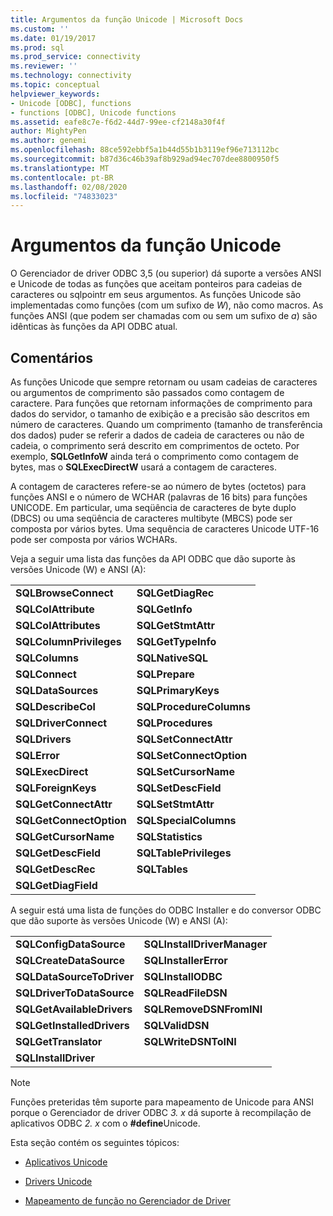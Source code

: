 ```yaml
---
title: Argumentos da função Unicode | Microsoft Docs
ms.custom: ''
ms.date: 01/19/2017
ms.prod: sql
ms.prod_service: connectivity
ms.reviewer: ''
ms.technology: connectivity
ms.topic: conceptual
helpviewer_keywords:
- Unicode [ODBC], functions
- functions [ODBC], Unicode functions
ms.assetid: eafe8c7e-f6d2-44d7-99ee-cf2148a30f4f
author: MightyPen
ms.author: genemi
ms.openlocfilehash: 88ce592ebbf5a1b44d55b1b3119ef96e713112bc
ms.sourcegitcommit: b87d36c46b39af8b929ad94ec707dee8800950f5
ms.translationtype: MT
ms.contentlocale: pt-BR
ms.lasthandoff: 02/08/2020
ms.locfileid: "74833023"
---
```

# <a name="unicode-function-arguments"></a>Argumentos da função Unicode
O Gerenciador de driver ODBC 3,5 (ou superior) dá suporte a versões ANSI e Unicode de todas as funções que aceitam ponteiros para cadeias de caracteres ou sqlpointr em seus argumentos. As funções Unicode são implementadas como funções (com um sufixo de *W*), não como macros. As funções ANSI (que podem ser chamadas com ou sem um sufixo de *a*) são idênticas às funções da API ODBC atual.  
  
## <a name="remarks"></a>Comentários  
 As funções Unicode que sempre retornam ou usam cadeias de caracteres ou argumentos de comprimento são passados como contagem de caractere. Para funções que retornam informações de comprimento para dados do servidor, o tamanho de exibição e a precisão são descritos em número de caracteres. Quando um comprimento (tamanho de transferência dos dados) puder se referir a dados de cadeia de caracteres ou não de cadeia, o comprimento será descrito em comprimentos de octeto. Por exemplo, **SQLGetInfoW** ainda terá o comprimento como contagem de bytes, mas o **SQLExecDirectW** usará a contagem de caracteres.  
  
 A contagem de caracteres refere-se ao número de bytes (octetos) para funções ANSI e o número de WCHAR (palavras de 16 bits) para funções UNICODE. Em particular, uma seqüência de caracteres de byte duplo (DBCS) ou uma seqüência de caracteres multibyte (MBCS) pode ser composta por vários bytes. Uma sequência de caracteres Unicode UTF-16 pode ser composta por vários WCHARs.  
  
 Veja a seguir uma lista das funções da API ODBC que dão suporte às versões Unicode (W) e ANSI (A):  
  
|||  
|-|-|  
|**SQLBrowseConnect**|**SQLGetDiagRec**|  
|**SQLColAttribute**|**SQLGetInfo**|  
|**SQLColAttributes**|**SQLGetStmtAttr**|  
|**SQLColumnPrivileges**|**SQLGetTypeInfo**|  
|**SQLColumns**|**SQLNativeSQL**|  
|**SQLConnect**|**SQLPrepare**|  
|**SQLDataSources**|**SQLPrimaryKeys**|  
|**SQLDescribeCol**|**SQLProcedureColumns**|  
|**SQLDriverConnect**|**SQLProcedures**|  
|**SQLDrivers**|**SQLSetConnectAttr**|  
|**SQLError**|**SQLSetConnectOption**|  
|**SQLExecDirect**|**SQLSetCursorName**|  
|**SQLForeignKeys**|**SQLSetDescField**|  
|**SQLGetConnectAttr**|**SQLSetStmtAttr**|  
|**SQLGetConnectOption**|**SQLSpecialColumns**|  
|**SQLGetCursorName**|**SQLStatistics**|  
|**SQLGetDescField**|**SQLTablePrivileges**|  
|**SQLGetDescRec**|**SQLTables**|  
|**SQLGetDiagField**||  
  
 A seguir está uma lista de funções do ODBC Installer e do conversor ODBC que dão suporte às versões Unicode (W) e ANSI (A):  
  
|||  
|-|-|  
|**SQLConfigDataSource**|**SQLInstallDriverManager**|  
|**SQLCreateDataSource**|**SQLInstallerError**|  
|**SQLDataSourceToDriver**|**SQLInstallODBC**|  
|**SQLDriverToDataSource**|**SQLReadFileDSN**|  
|**SQLGetAvailableDrivers**|**SQLRemoveDSNFromINI**|  
|**SQLGetInstalledDrivers**|**SQLValidDSN**|  
|**SQLGetTranslator**|**SQLWriteDSNToINI**|  
|**SQLInstallDriver**||  
  
> [!NOTE]
>  Funções preteridas têm suporte para mapeamento de Unicode para ANSI porque o Gerenciador de driver ODBC *3. x* dá suporte à recompilação de aplicativos ODBC *2. x* com o **#define**Unicode.  
  
 Esta seção contém os seguintes tópicos:  
  
-   [Aplicativos Unicode](../../../odbc/reference/develop-app/unicode-applications.md)  
  
-   [Drivers Unicode](../../../odbc/reference/develop-app/unicode-drivers.md)  
  
-   [Mapeamento de função no Gerenciador de Driver](../../../odbc/reference/develop-app/function-mapping-in-the-driver-manager.md)
